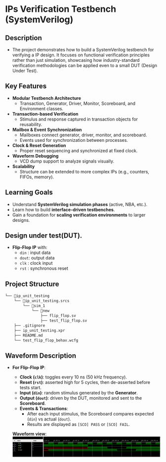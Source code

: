 # IPs Verification Testbench (SystemVerilog)

## Description 
  - The project demonstrates how to build a SystemVerilog testbench for verifying a IP design. It focuses on functional verification principles rather than just simulation, showcasing how industry-standard verification methodologies can be applied even to a small DUT (Design Under Test).

## Key Features 
- **Modular Testbench Architecture**
  - Transaction, Generator, Driver, Monitor, Scoreboard, and Environment classes.
- **Transaction-based Verification**
  - Stimulus and response captured in transaction objects for reusability.
- **Mailbox & Event Synchronization**
  - Mailboxes connect generator, driver, monitor, and scoreboard.
  - Events used for synchronization between processes.
- **Clock & Reset Generation**
  - Proper reset sequencing and synchronized at fixed clock.
- **Waveform Debugging**
  - VCD dump support to analyze signals visually.
- **Scalability**
  - Structure can be extended to more complex IPs (e.g., counters, FIFOs, memory).

## Learning Goals 
- Understand **SystemVerilog simulation phases** (active, NBA, etc.).
- Learn how to build **interface-driven testbenches**.
- Gain a foundation for **scaling verification environments** to larger designs.

## Design under test(DUT).
- **Flip-Flop IP** with:
  - `din` : input data
  - `dout`: output data
  - `clk` : clock input
  - `rst` : synchronous reset

## Project Structure
```
└── 📁ip_unit_testing
    └── 📁ip_unit_testing.srcs
        └── 📁sim_1
            └── 📁new
                ├── flip_flop.sv
                ├── test_flip_flop.sv
    ├── .gitignore
    ├── ip_unit_testing.xpr
    ├── README.md
    └── test_flip_flop_behav.wcfg
```

## Waveform Description
  - **For Flip-Flop IP**:
      - **Clock (`clk`)**: toggles every 10 ns (50 kHz frequency).
      - **Reset (`rst`)**: asserted high for 5 cycles, then de-asserted before tests start.
      - **Input (`din`)**: random stimulus generated by the **Generator**.
      - **Output (`dout`)**: driven by the DUT, monitored and sent to the **Scoreboard**.
      - **Events & Transactions**:  
          - After each input stimulus, the Scoreboard compares expected (`din`) vs actual (`dout`).  
          - Results are displayed as `[SCO] PASS` or `[SCO] FAIL`.  

      **Waveform view**:
      ![alt text](image-1.png)
